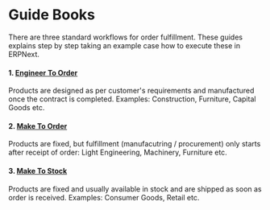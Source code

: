 # Guide Books

<p class="lead">There are three standard workflows for order fulfillment. These guides explains step by step taking an example case how to execute these in ERPNext.</p>

#### 1. [Engineer To Order](/contents/guide-books/engineer-to-order)

Products are designed as per customer's requirements and manufactured once the contract is completed. Examples: Construction, Furniture, Capital Goods etc.

#### 2. [Make To Order](/contents/guide-books/make-to-order)

Products are fixed, but fulfillment (manufacutring / procurement) only starts after receipt of order: Light Engineering, Machinery, Furniture etc.

#### 3. [Make To Stock](/contents/guide-books/make-to-stock)

Products are fixed and usually available in stock and are shipped as soon as order is received. Examples: Consumer Goods, Retail etc.
